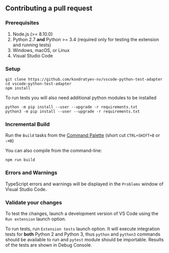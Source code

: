 ## Contributing a pull request

### Prerequisites

1. Node.js (>= 8.10.0)
2. Python 2.7 __and__ Python >= 3.4 (required only for testing the extension and running tests)
3. Windows, macOS, or Linux
4. Visual Studio Code

### Setup

```shell
git clone https://github.com/kondratyev-nv/vscode-python-test-adapter
cd vscode-python-test-adapter
npm install
```

To run tests you will also need additional python modules to be installed
```shell
python -m pip install --user --upgrade -r requirements.txt
python3 -m pip install --user --upgrade -r requirements.txt
```

### Incremental Build

Run the `Build` tasks from the [Command Palette](https://code.visualstudio.com/docs/editor/tasks) (short cut `CTRL+SHIFT+B` or `⇧⌘B`)

You can also compile from the command-line:

```shell
npm run build
```

### Errors and Warnings

TypeScript errors and warnings will be displayed in the `Problems` window of Visual Studio Code.

### Validate your changes

To test the changes, launch a development version of VS Code using the `Run extension` launch option.

To run tests, run `Extension tests` launch option. It will execute integration tests for **both** Python 2 and Python 3, thus `python` and `python3` commands should be available to run and `pytest` module should be importable. Results of the tests are shown in Debug Console.
